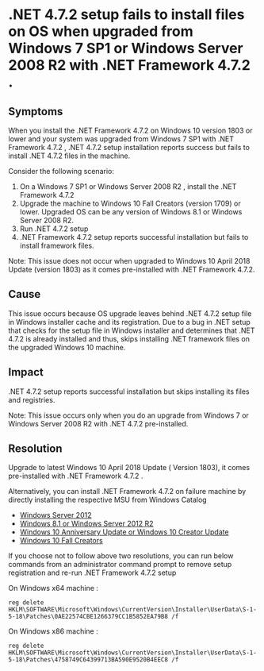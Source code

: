 # .NET 4.7.2 setup fails to install files on OS when upgraded from Windows 7 SP1 or Windows Server 2008 R2 with .NET Framework 4.7.2 .

## Symptoms
When you install the .NET Framework 4.7.2 on Windows 10 version 1803 or lower and your system was upgraded from Windows 7 SP1 with .NET Framework 4.7.2 , .NET 4.7.2 setup installation reports success but fails to install .NET 4.7.2 files in the machine.

Consider the following scenario:
  1. On a Windows 7 SP1 or Windows Server 2008 R2 , install the .NET Framework 4.7.2
  2. Upgrade the machine to Windows 10 Fall Creators (version 1709) or lower. Upgraded OS can be any version of Windows 8.1 or Windows Server 2008 R2.
  3. Run .NET 4.7.2 setup
  4. .NET Framework 4.7.2 setup reports successful installation but fails to install framework files.

Note: This issue does not occur when upgraded to Windows 10 April 2018 Update (version 1803) as it comes pre-installed with .NET Framework 4.7.2.

## Cause
This issue occurs because OS upgrade leaves behind .NET 4.7.2 setup file in Windows installer cache and its registration. Due to a bug in .NET setup that checks for the setup file in Windows installer and determines that .NET 4.7.2 is already installed and thus, skips installing .NET framework files on the upgraded Windows 10 machine.

## Impact
.NET 4.7.2 setup reports successful installation but skips installing its files and registries.

Note: This issue occurs only when you do an upgrade from Windows 7 or Windows Server 2008 R2 with .NET 4.7.2 pre-installed.

## Resolution
Upgrade to latest Windows 10 April 2018 Update ( Version 1803), it comes pre-installed with .NET Framework 4.7.2 .

Alternatively, you can install .NET Framework 4.7.2 on failure machine by directly installing the respective MSU from Windows Catalog
* [Windows Server 2012](https://www.catalog.update.microsoft.com/Search.aspx?q=4054542)
* [Windows 8.1 or Windows Server 2012 R2](https://www.catalog.update.microsoft.com/Search.aspx?q=4054566)
* [Windows 10 Anniversary Update or Windows 10 Creator Update](https://www.catalog.update.microsoft.com/Search.aspx?q=4054590)
* [Windows 10 Fall Creators ](https://www.catalog.update.microsoft.com/Search.aspx?q=4073120)


If you choose not to follow above two resolutions, you can run below commands from an administrator command prompt to remove setup registration and re-run .NET Framework 4.7.2 setup

On Windows x64 machine :
```
reg delete HKLM\SOFTWARE\Microsoft\Windows\CurrentVersion\Installer\UserData\S-1-5-18\Patches\0AE22574CBE1266379CC1B5852EA79B8 /f
```

On Windows x86 machine : 
```
reg delete HKLM\SOFTWARE\Microsoft\Windows\CurrentVersion\Installer\UserData\S-1-5-18\Patches\4758749C64399713BA590E9520B4EEC8 /f
```
